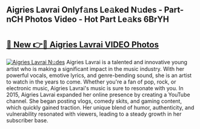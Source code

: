 ## Aigries Lavrai Onlyf𝚊ns Le𝚊ked N𝚞des - Part-nCH Photos Video - Hot Part Le𝚊ks 6BrYH

# <h2><a href="http://ab76690.deff.icu/?id=Aigries+Lavrai">🔗 New 👉🔴 Aigries Lavrai VIDEO Photos</a></h2>

[![Aigries Lavrai N𝚞des](https://i.imgur.com/rIISA9y.gif)](http://ab76690.deff.icu/?id=Aigries+Lavrai)
Aigries Lavrai is a talented and innovative young artist who is making a significant impact in the music industry. With her powerful vocals, emotive lyrics, and genre-bending sound, she is an artist to watch in the years to come. Whether you're a fan of pop, rock, or electronic music, Aigries Lavrai's music is sure to resonate with you. In 2015, Aigries Lavrai expanded her online presence by creating a YouTube channel. She began posting vlogs, comedy skits, and gaming content, which quickly gained traction. Her unique blend of humor, authenticity, and vulnerability resonated with viewers, leading to a steady growth in her subscriber base.
